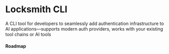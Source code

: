 # Locksmith CLI

A CLI tool for developers to seamlessly add authentication infrastructure to AI applications—supports modern auth providers, works with your existing tool chains or AI tools

#### Roadmap


